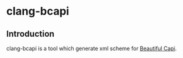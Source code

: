 # clang-bcapi

Introduction
------------

clang-bcapi is a tool which generate xml scheme for [Beautiful Capi](https://github.com/PetrPPetrov/beautiful-capi).
